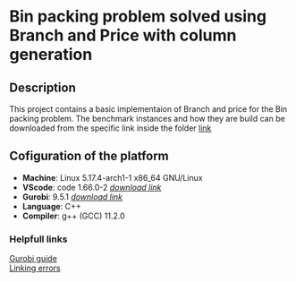 # Bin packing problem solved using Branch and Price with column generation  
## Description 
This project contains a basic implementaion of Branch and price for the Bin packing problem. The benchmark instances and how they are build can be downloaded from the specific link inside the folder [link](data/README.md)
## Cofiguration of the platform 
* **Machine**: Linux 5.17.4-arch1-1 x86_64 GNU/Linux
* **VScode**: code 1.66.0-2 *[download link](https://archlinux.org/packages/community/x86_64/code/)*
* **Gurobi**: 9.5.1 *[download link](https://www.gurobi.com/downloads/gurobi-software/)*
* **Language**: C++
* **Compiler**: g++ (GCC) 11.2.0
### Helpfull links
[Gurobi guide](https://www.gurobi.com/downloads/gurobi-software/)</br>
[Linking errors](https://support.gurobi.com/hc/en-us/community/posts/360073121211-Undefined-references-problem-when-compiling-c-test-code)
